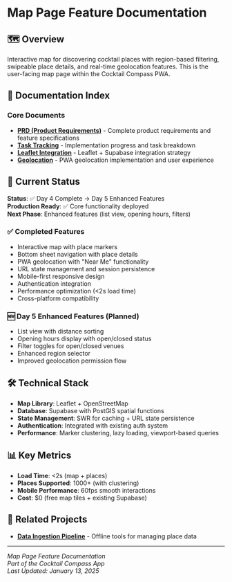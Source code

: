 # Map Page Feature Documentation

## 🗺️ Overview

Interactive map for discovering cocktail places with region-based filtering, swipeable place details, and real-time geolocation features. This is the user-facing map page within the Cocktail Compass PWA.

## 📄 Documentation Index

### Core Documents
- **[PRD (Product Requirements)](./prd.md)** - Complete product requirements and feature specifications
- **[Task Tracking](./task-tracking.md)** - Implementation progress and task breakdown
- **[Leaflet Integration](./leaflet-integration.md)** - Leaflet + Supabase integration strategy
- **[Geolocation](./geolocation.md)** - PWA geolocation implementation and user experience

## 🎯 Current Status

**Status**: ✅ Day 4 Complete → Day 5 Enhanced Features  
**Production Ready**: ✅ Core functionality deployed  
**Next Phase**: Enhanced features (list view, opening hours, filters)

### ✅ Completed Features
- Interactive map with place markers
- Bottom sheet navigation with place details
- PWA geolocation with "Near Me" functionality
- URL state management and session persistence
- Mobile-first responsive design
- Authentication integration
- Performance optimization (<2s load time)
- Cross-platform compatibility

### 🆕 Day 5 Enhanced Features (Planned)
- List view with distance sorting
- Opening hours display with open/closed status
- Filter toggles for open/closed venues
- Enhanced region selector
- Improved geolocation permission flow

## 🛠️ Technical Stack

- **Map Library**: Leaflet + OpenStreetMap
- **Database**: Supabase with PostGIS spatial functions
- **State Management**: SWR for caching + URL state persistence
- **Authentication**: Integrated with existing auth system
- **Performance**: Marker clustering, lazy loading, viewport-based queries

## 📊 Key Metrics

- **Load Time**: <2s (map + places)
- **Places Supported**: 1000+ (with clustering)
- **Mobile Performance**: 60fps smooth interactions
- **Cost**: $0 (free map tiles + existing Supabase)

## 🔗 Related Projects

- **[Data Ingestion Pipeline](../data-ingestion/)** - Offline tools for managing place data

---

*Map Page Feature Documentation*  
*Part of the Cocktail Compass App*  
*Last Updated: January 13, 2025*
